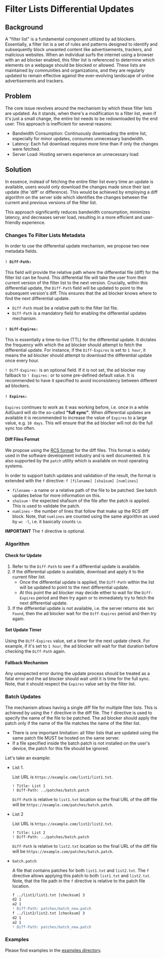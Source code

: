 # Filter Lists Differential Updates

## Background

A "filter list" is a fundamental component utilized by ad blockers. Essentially, a filter list is a set of rules and patterns designed to identify and subsequently block unwanted content like advertisements, trackers, and malicious websites. When an individual surfs the internet using a browser with an ad blocker enabled, this filter list is referenced to determine which elements on a webpage should be blocked or allowed. These lists are maintained by communities and organizations, and they are regularly updated to remain effective against the ever-evolving landscape of online advertisements and trackers.

## Problem

The core issue revolves around the mechanism by which these filter lists are updated. As it stands, when there's a modification to a filter list, even if it's just a small change, the entire list needs to be redownloaded by the end user. This approach is inefficient for several reasons:

* Bandwidth Consumption: Continuously downloading the entire list, especially for minor updates, consumes unnecessary bandwidth.
* Latency: Each full download requires more time than if only the changes were fetched.
* Server Load: Hosting servers experience an unnecessary load

## Solution

In essence, instead of fetching the entire filter list every time an update is available, users would only download the changes made since their last update (the 'diff' or difference). This would be achieved by employing a diff algorithm on the server side which identifies the changes between the current and previous versions of the filter list.

This approach significantly reduces bandwidth consumption, minimizes latency, and decreases server load, resulting in a more efficient and user-friendly experience.

### Changes To Filter Lists Metadata

In order to use the differential update mechanism, we propose two new metadata fields.

#### `! Diff-Path:`

This field will provide the relative path where the differential file (diff) for the filter list can be found. This differential file will take the user from their current version of the filter list to the next version. Crucially, within this differential update, the `Diff-Path` field will be updated to point to the subsequent version's diff. This ensures that the ad blocker knows where to find the next differential update.

* `Diff-Path` must be a relative path to the filter list file.
* `Diff-Path` is a mandatory field for enabling the differential updates mechanism.

#### `! Diff-Expires:`

This is essentially a time-to-live (TTL) for the differential update. It dictates the frequency with which the ad blocker should attempt to fetch the differential update. For instance, if the `Diff-Expires` is set to `1 hour`, it means the ad blocker should attempt to download the differential update once every hour.

`! Diff-Expires:` is an optional field. If it is not set, the ad blocker may fallback to `! Expires:` or to some pre-defined default value. It is recommended to have it specified to avoid inconsistency between different ad blockers.

#### `! Expires:`

`Expires` continues to work as it was working before, i.e. once in a while AdGuard will do the so-called **"full sync"**. When differential updates are available it is recommended to increase the value of `Expires` to a large value, e.g. `10 days`. This will ensure that the ad blocker will not do the full sync too often.

#### Diff Files Format

We propose using the [RCS format](https://www.gnu.org/software/diffutils/manual/diffutils.html#RCS) for the diff files. This format is widely used in the software development industry and is well documented. It is also supported by the `patch` utility which is available on most operating systems.

In order to support batch updates and validation of the result, the format is extended with the `f` directive:
`f [filename] [sha1sum] [numlines]`

* `filename` - a name or a relative path of the file to be patched. See batch updates below for more information on this.
* `sha1sum` - the expected sha1sum of the file after the patch is applied. This is used to validate the patch.
* `numlines` - the number of lines that follow that make up the RCS diff block. Note, that `numlines` are counted using the same algorithm as used by `wc -l`, i.e. it basically counts `\n`.

**IMPORTANT** The `f` directive is optional.

### Algorithm

#### Check for Update

1. Refer to the `Diff-Path` to see if a differential update is available.
1. If the differential update is available, download and apply it to the current filter list.
    * Once the differential update is applied, the `Diff-Path` within the list will be updated to point to the next differential update.
    * At this point the ad blocker may decide either to wait for the `Diff-Expires` period and then try again or to immediately try to fetch the next differential update.
1. If the differential update is not available, i.e. the server returns `404 Not Found`, then the ad blocker wait for the `Diff-Expires` period and then try again.

#### Set Update Timer

Using the `Diff-Expires` value, set a timer for the next update check. For example, if it's set to `1 hour`, the ad blocker will wait for that duration before checking the `Diff-Path` again.

#### Fallback Mechanism

Any unexpected error during the update process should be treated as a fatal error and the ad blocker should wait until it is time for the full sync. Note, that it should respect the `Expires` value set by the filter list.

### Batch Updates

The mechanism allows having a single diff file for multiple filter lists. This is achieved by using the `f` directive in the diff file. The `f` directive is used to specify the name of the file to be patched. The ad blocker should apply the patch only if the name of the file matches the name of the filter list.

* There is one important limitation: all filter lists that are updated using the same patch file MUST be hosted on the same server.
* If a file specified inside the batch patch is not installed on the user's device, the patch for this file should be ignored.

Let's take an example:

* List 1.

  List URL is `https://example.com/list1/list1.txt`.

    ```adblock
    ! Title: List 1
    ! Diff-Path: ../patches/batch.patch
    ```
  
  `Diff-Path` is relative to `list1.txt` location so the final URL of the diff file will be `https://example.com/patches/batch.patch`.

* List 2

  List URL is `https://example.com/list2/list2.txt`.

    ```adblock
    ! Title: List 2
    ! Diff-Path: ../patches/batch.patch
    ```

  `Diff-Path` is relative to `list2.txt` location so the final URL of the diff file will be `https://example.com/patches/batch.patch`.

* `batch.patch`

  A file that contains patches for both `list1.txt` and `list2.txt`. The `f` directive allows applying this patch to both `list1.txt` and `list2.txt`. Note, that the file path in the `f` directive is relative to the patch file location.

    ```diff
    f ../list1/list1.txt [checksum] 3
    d2 1
    a2 1
    ! Diff-Path: patches/batch_new.patch
    f ../list2/list2.txt [checksum] 3
    d2 1
    a2 1
    ! Diff-Path: patches/batch_new.patch
    ```

### Examples

Please find examples in the [examples directory](./examples/).
